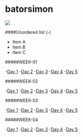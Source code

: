 # batorsimon


![](https://github.com/greenfox-academy/batorsimon/blob/master/batorsimon/binbrain.jpg)

####Unordered list (-)

- Item A
- Item B
- Item C

#####WEEK-01

-[Day 1](https://github.com/greenfox-academy/batorsimon/tree/master/week-01/day-1 "day1")
-[Day 2](https://github.com/greenfox-academy/batorsimon/tree/master/week-01/day-2 "day2")
-[Day 3](https://github.com/greenfox-academy/batorsimon/tree/master/week-01/day-3 "day3")
-[Day 4](https://github.com/greenfox-academy/batorsimon/tree/master/week-01/day-4 "day4")
-[Day 5](https://github.com/greenfox-academy/batorsimon/tree/master/week-01/day-5 "day5")


#####WEEK-02

-[Day 1](https://github.com/greenfox-academy/batorsimon/tree/master/week-02/day-1 "day1")
-[Day 2](https://github.com/greenfox-academy/batorsimon/tree/master/week-02/day-2 "day2")
-[Day 3](https://github.com/greenfox-academy/batorsimon/tree/master/week-02/day-3 "day3")
-[Day 4](https://github.com/greenfox-academy/batorsimon/tree/master/week-02/day-4 "day4")
-[Day 5](https://github.com/greenfox-academy/batorsimon/tree/master/week-02/day-5 "day5")


#####WEEK-03

-[Day 1](https://github.com/greenfox-academy/batorsimon/tree/master/week-03/day-1 "day1")
-[Day 2](https://github.com/greenfox-academy/batorsimon/tree/master/week-03/day-2 "day2")
-[Day 3](https://github.com/greenfox-academy/batorsimon/tree/master/week-03/day-3 "day3")
-[Day 4](https://github.com/greenfox-academy/batorsimon/tree/master/week-03/day-4 "day4")
-[Day 5](https://github.com/greenfox-academy/batorsimon/tree/master/week-03/day-5 "day5")


#####WEEK-04

-[Day 1](https://github.com/greenfox-academy/batorsimon/tree/master/week-04/day-1 "day1")
-[Day 2](https://github.com/greenfox-academy/batorsimon/tree/master/week-04/day-2 "day2")
-[Day 3](https://github.com/greenfox-academy/batorsimon/tree/master/week-04/day-3 "day3")
-[Day 4](https://github.com/greenfox-academy/batorsimon/tree/master/week-04/day-4 "day4")
-[Day 5](https://github.com/greenfox-academy/batorsimon/tree/master/week-04/day-5 "day5")

